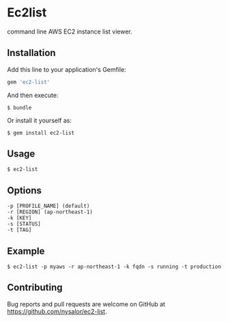 # Ec2list

command line AWS EC2 instance list viewer.

## Installation

Add this line to your application's Gemfile:

```ruby
gem 'ec2-list'
```

And then execute:

    $ bundle

Or install it yourself as:

    $ gem install ec2-list

## Usage

    $ ec2-list
	
## Options

```
-p [PROFILE_NAME] (default)
-r [REGION] (ap-northeast-1)
-k [KEY]
-s [STATUS]
-t [TAG]
```

## Example

    $ ec2-list -p myaws -r ap-northeast-1 -k fqdn -s running -t production

## Contributing

Bug reports and pull requests are welcome on GitHub at https://github.com/nysalor/ec2-list.
